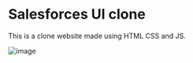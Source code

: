 # Salesforces UI clone
This is a clone website made using HTML CSS and JS.

![image](https://github.com/Vipul-Bhardwaj777/salesforces-clone/assets/98729146/109acb15-688b-4958-9c1f-2e1853409601)

